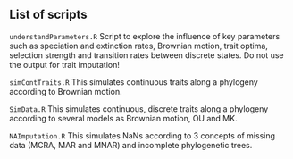 
## List of scripts

`understandParameters.R`
Script to explore the influence of key parameters such as speciation and extinction rates, Brownian motion, trait optima, selection strength and transition rates between discrete states. Do not use the output for trait imputation!

`simContTraits.R`
This simulates continuous traits along a phylogeny according to Brownian motion. 

`SimData.R`
This simulates continuous, discrete traits along a phylogeny according to several models as Brownian motion, OU and MK.

`NAImputation.R`
This simulates NaNs according to 3 concepts of missing data (MCRA, MAR and MNAR) and incomplete phylogenetic trees. 
